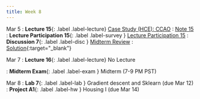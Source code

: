 ```yaml
---
title: Week 8
---
```


Mar 5
: **Lecture 15**{: .label .label-lecture} [Case Study (HCE): CCAO](lecture/lec15)
    : [Note 15](https://ds100.org/course-notes/case_study_HCE/case_study_HCE.html)
: **Lecture Participation 15**{: .label .label-survey } [Lecture Participation 15](https://app.sli.do/event/apKepaamfMt4Umv7VgsvVy/embed/polls/d78f6e13-612b-44a3-94e9-b930766b6a22)
: **Discussion 7**{: .label .label-disc } [Midterm Review](https://drive.google.com/file/d/1yvS35bjH5MAtNzooB_bc8cRHHHwJ6lHp/view?usp=sharing)
    : [Solution](https://drive.google.com/file/d/1DTPD0s1GNK-wKGx-h3n4kjlqXA8IGsTU/view?usp=sharing){:target="_blank"}

Mar 7
: **Lecture 16**{: .label .label-lecture} No Lecture

: **Midterm Exam**{: .label .label-exam } Midterm (7-9 PM PST)

Mar 8
: **Lab 7**{: .label .label-lab }  Gradient descent and Sklearn (due Mar 12)
: **Project A1**{: .label .label-hw } Housing I (due Mar 14)